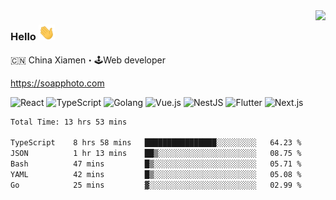 <img align="right" src="https://github-readme-stats.vercel.app/api?username=yiiu&show_icons=false&bg_color=30,e96443,904e95&title_color=fff&text_color=fff" />

### Hello <img src="https://raw.githubusercontent.com/ABSphreak/ABSphreak/master/gifs/Hi.gif" width="26px" />
 
🇨🇳 China Xiamen・🕹Web developer

https://soapphoto.com

<p align="left"><img src="https://cdn.svgporn.com/logos/react.svg" alt="React" width="32" height="32"/> <img src="https://cdn.svgporn.com/logos/typescript-icon.svg" alt="TypeScript" width="32" height="32"/> <img src="https://cdn.svgporn.com/logos/gopher.svg" alt="Golang" width="32" height="32"/> <img src="https://cdn.svgporn.com/logos/vue.svg" alt="Vue.js" width="32" height="32"/> <img src="https://cdn.svgporn.com/logos/nestjs.svg" alt="NestJS" width="32" height="32"/> <img src="https://cdn.svgporn.com/logos/flutter.svg" alt="Flutter" width="32" height="32"/> <img src="https://cdn.svgporn.com/logos/nextjs-icon.svg" alt="Next.js" width="32" height="32"/></p>


<!--START_SECTION:waka-->

```txt
Total Time: 13 hrs 53 mins

TypeScript    8 hrs 58 mins   ████████████████░░░░░░░░░   64.23 %
JSON          1 hr 13 mins    ██▒░░░░░░░░░░░░░░░░░░░░░░   08.75 %
Bash          47 mins         █▒░░░░░░░░░░░░░░░░░░░░░░░   05.71 %
YAML          42 mins         █▒░░░░░░░░░░░░░░░░░░░░░░░   05.08 %
Go            25 mins         ▓░░░░░░░░░░░░░░░░░░░░░░░░   02.99 %
```

<!--END_SECTION:waka-->
